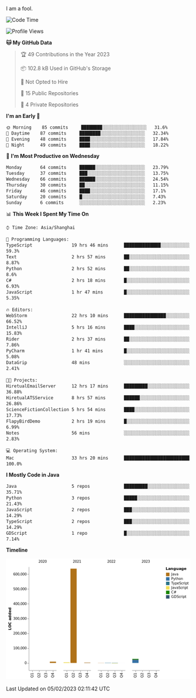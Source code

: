 I am a fool.

<!--START_SECTION:waka-->
![Code Time](http://img.shields.io/badge/Code%20Time-33%20hrs%2048%20mins-blue)

![Profile Views](http://img.shields.io/badge/Profile%20Views-160-blue)

**🐱 My GitHub Data** 

> 🏆 49 Contributions in the Year 2023
 > 
> 📦 102.8 kB Used in GitHub's Storage 
 > 
> 🚫 Not Opted to Hire
 > 
> 📜 15 Public Repositories 
 > 
> 🔑 4 Private Repositories  
 > 
**I'm an Early 🐤** 

```text
🌞 Morning    85 commits     ████████░░░░░░░░░░░░░░░░░   31.6% 
🌆 Daytime    87 commits     ████████░░░░░░░░░░░░░░░░░   32.34% 
🌃 Evening    48 commits     ████░░░░░░░░░░░░░░░░░░░░░   17.84% 
🌙 Night      49 commits     ████░░░░░░░░░░░░░░░░░░░░░   18.22%

```
📅 **I'm Most Productive on Wednesday** 

```text
Monday       64 commits     ██████░░░░░░░░░░░░░░░░░░░   23.79% 
Tuesday      37 commits     ███░░░░░░░░░░░░░░░░░░░░░░   13.75% 
Wednesday    66 commits     ██████░░░░░░░░░░░░░░░░░░░   24.54% 
Thursday     30 commits     ██░░░░░░░░░░░░░░░░░░░░░░░   11.15% 
Friday       46 commits     ████░░░░░░░░░░░░░░░░░░░░░   17.1% 
Saturday     20 commits     █░░░░░░░░░░░░░░░░░░░░░░░░   7.43% 
Sunday       6 commits      ░░░░░░░░░░░░░░░░░░░░░░░░░   2.23%

```


📊 **This Week I Spent My Time On** 

```text
⌚︎ Time Zone: Asia/Shanghai

💬 Programming Languages: 
TypeScript               19 hrs 46 mins      ██████████████░░░░░░░░░░░   59.3% 
Text                     2 hrs 57 mins       ██░░░░░░░░░░░░░░░░░░░░░░░   8.87% 
Python                   2 hrs 52 mins       ██░░░░░░░░░░░░░░░░░░░░░░░   8.6% 
C#                       2 hrs 18 mins       █░░░░░░░░░░░░░░░░░░░░░░░░   6.93% 
JavaScript               1 hr 47 mins        █░░░░░░░░░░░░░░░░░░░░░░░░   5.35%

🔥 Editors: 
WebStorm                 22 hrs 10 mins      ████████████████░░░░░░░░░   66.52% 
IntelliJ                 5 hrs 16 mins       ████░░░░░░░░░░░░░░░░░░░░░   15.83% 
Rider                    2 hrs 37 mins       ██░░░░░░░░░░░░░░░░░░░░░░░   7.86% 
PyCharm                  1 hr 41 mins        █░░░░░░░░░░░░░░░░░░░░░░░░   5.08% 
DataGrip                 48 mins             ░░░░░░░░░░░░░░░░░░░░░░░░░   2.41%

🐱‍💻 Projects: 
HiretualEmailServer      12 hrs 17 mins      █████████░░░░░░░░░░░░░░░░   36.88% 
HiretualATSService       8 hrs 57 mins       ██████░░░░░░░░░░░░░░░░░░░   26.86% 
ScienceFictionCollection 5 hrs 54 mins       ████░░░░░░░░░░░░░░░░░░░░░   17.73% 
FlapyBirdDemo            2 hrs 19 mins       █░░░░░░░░░░░░░░░░░░░░░░░░   6.99% 
Notes                    56 mins             ░░░░░░░░░░░░░░░░░░░░░░░░░   2.83%

💻 Operating System: 
Mac                      33 hrs 20 mins      █████████████████████████   100.0%

```

**I Mostly Code in Java** 

```text
Java                     5 repos             █████████░░░░░░░░░░░░░░░░   35.71% 
Python                   3 repos             █████░░░░░░░░░░░░░░░░░░░░   21.43% 
JavaScript               2 repos             ███░░░░░░░░░░░░░░░░░░░░░░   14.29% 
TypeScript               2 repos             ███░░░░░░░░░░░░░░░░░░░░░░   14.29% 
GDScript                 1 repo              █░░░░░░░░░░░░░░░░░░░░░░░░   7.14%

```


**Timeline**

![Chart not found](https://raw.githubusercontent.com/VeejaLiu/VeejaLiu/master/charts/bar_graph.png) 


 Last Updated on 05/02/2023 02:11:42 UTC
<!--END_SECTION:waka-->
